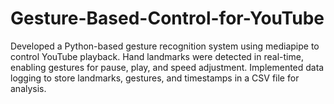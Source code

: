 # Gesture-Based-Control-for-YouTube
Developed a Python-based gesture recognition system using mediapipe to control YouTube playback. Hand landmarks were detected in real-time, enabling gestures for pause, play, and speed adjustment. Implemented data logging to store landmarks, gestures, and timestamps in a CSV file for analysis.
